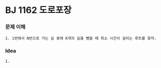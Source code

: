 # BJ 1162 도로포장

### 문제 이해
```
1. 1번에서 N번으로 가는 길 중에 K개의 길을 뺐을 때 최소 시간이 걸리는 루트를 찾자.
```

### Idea
```
1. 
```